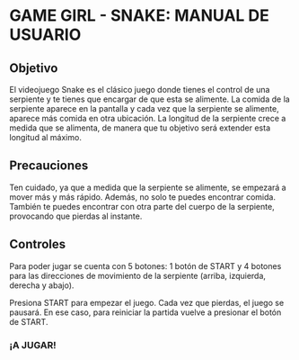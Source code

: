 # GAME GIRL - SNAKE: MANUAL DE USUARIO

## Objetivo

El videojuego Snake es el clásico juego donde tienes el control de una serpiente y te tienes que
encargar de que esta se alimente. La comida de la serpiente aparece en la pantalla y cada vez que
la serpiente se alimente, aparece más comida en otra ubicación. La longitud de la serpiente crece
a medida que se alimenta, de manera que tu objetivo será extender esta longitud al máximo.

## Precauciones

Ten cuidado, ya que a medida que la serpiente se alimente, se empezará a mover más y más
rápido. Además, no solo te puedes encontrar comida. También te puedes encontrar con otra parte
del cuerpo de la serpiente, provocando que pierdas al instante.

## Controles

Para poder jugar se cuenta con 5 botones: 1 botón de START y 4 botones para las direcciones de
movimiento de la serpiente (arriba, izquierda, derecha y abajo).

Presiona START para empezar el juego. Cada vez que pierdas, el juego se pausará. En ese caso,
para reiniciar la partida vuelve a presionar el botón de START.


### ¡A JUGAR! 
